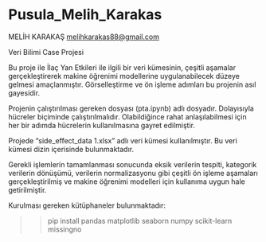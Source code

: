 # Pusula_Melih_Karakas

MELİH KARAKAŞ
melihkarakas88@gmail.com

Veri Bilimi Case Projesi

Bu proje ile İlaç Yan Etkileri ile ilgili bir veri kümesinin, çeşitli aşamalar gerçekleştirerek makine öğrenimi modellerine uygulanabilecek düzeye gelmesi amaçlanmıştır. Görselleştirme ve ön işleme adımları bu projenin asıl gayesidir. 

Projenin çalıştırılması gereken dosyası (pta.ipynb) adlı dosyadır. Dolayısıyla hücreler biçiminde çalıştırılmalıdır. Olabildiğince rahat anlaşılabilmesi için her bir adımda hücrelerin kullanılmasına gayret edilmiştir. 

Projede “side_effect_data 1.xlsx” adlı veri kümesi kullanılmıştır. Bu veri kümesi dizin içerisinde bulunmaktadır. 

Gerekli işlemlerin tamamlanması sonucunda eksik verilerin tespiti, kategorik verilerin dönüşümü, verilerin normalizasyonu gibi çeşitli ön işleme aşamaları gerçekleştirilmiş ve makine öğrenimi modelleri için kullanıma uygun hale getirilmiştir. 

Kurulması gereken kütüphaneler bulunmaktadır:
>> pip install pandas matplotlib seaborn numpy scikit-learn missingno
